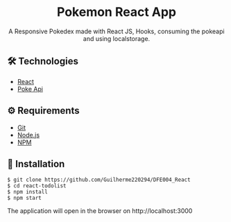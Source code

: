 # <div align="center"> Pokemon React App</div>
<p align="center">A Responsive Pokedex made with React JS, Hooks,  consuming the pokeapi and using localstorage.</p>

## 🛠️ Technologies

<ul>
  <li><a href="https://reactjs.org/">React</a></li>
  <li><a href="https://pokeapi.co/">Poke Api</a></li>
</ul>

## ⚙️ Requirements

<ul>
  <li><a href="https://git-scm.com/">Git</a></li>
  <li><a href="https://nodejs.org/en/">Node.js</a></li>
  <li><a href="https://www.npmjs.com/">NPM</a></li>
</ul>

## 🚀 Installation

```
$ git clone https://github.com/Guilherme220294/DFE004_React
$ cd react-todolist
$ npm install
$ npm start
```

The application will open in the browser on http://localhost:3000
